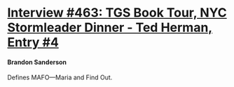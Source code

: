 # [Interview #463: TGS Book Tour, NYC Stormleader Dinner - Ted Herman, Entry #4](https://www.theoryland.com/intvmain.php?i=463#4)

#### Brandon Sanderson

Defines MAFO—Maria and Find Out.

